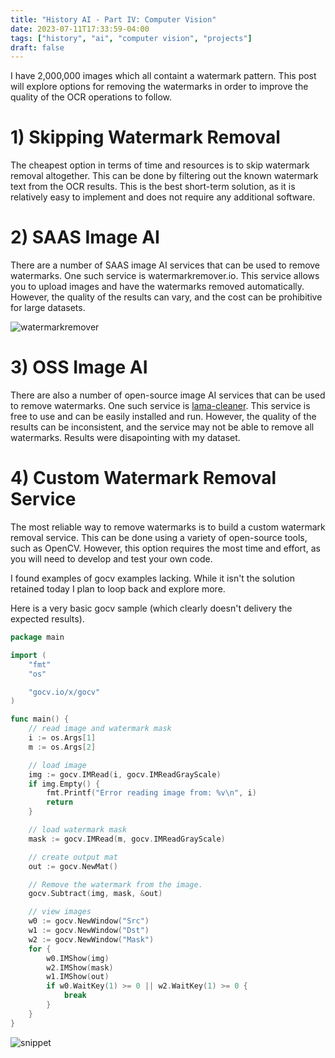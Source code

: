 ```yaml
---
title: "History AI - Part IV: Computer Vision"
date: 2023-07-11T17:33:59-04:00
tags: ["history", "ai", "computer vision", "projects"]
draft: false
---
```


I have 2,000,000 images which all containt a watermark pattern. This post will explore options for removing the watermarks in order to improve the quality of the OCR operations to follow.

# 1) Skipping Watermark Removal

The cheapest option in terms of time and resources is to skip watermark removal altogether. This can be done by filtering out the known watermark text from the OCR results. This is the best short-term solution, as it is relatively easy to implement and does not require any additional software.

# 2) SAAS Image AI

There are a number of SAAS image AI services that can be used to remove watermarks. One such service is watermarkremover.io. This service allows you to upload images and have the watermarks removed automatically. However, the quality of the results can vary, and the cost can be prohibitive for large datasets.

![watermarkremover](/images/hai-computer-vision-watermarkremover.jpg)

# 3) OSS Image AI

There are also a number of open-source image AI services that can be used to remove watermarks. One such service is [lama-cleaner](https://github.com/Sanster/lama-cleaner). This service is free to use and can be easily installed and run. However, the quality of the results can be inconsistent, and the service may not be able to remove all watermarks. Results were disapointing with my dataset.

# 4) Custom Watermark Removal Service

The most reliable way to remove watermarks is to build a custom watermark removal service. This can be done using a variety of open-source tools, such as OpenCV. However, this option requires the most time and effort, as you will need to develop and test your own code.

I found examples of gocv examples lacking. While it isn't the solution retained today I plan to loop back and explore more.

Here is a very basic gocv sample (which clearly doesn't delivery the expected results).

```go {}
package main

import (
	"fmt"
	"os"

	"gocv.io/x/gocv"
)

func main() {
	// read image and watermark mask
	i := os.Args[1]
	m := os.Args[2]

	// load image
	img := gocv.IMRead(i, gocv.IMReadGrayScale)
	if img.Empty() {
		fmt.Printf("Error reading image from: %v\n", i)
		return
	}

	// load watermark mask
	mask := gocv.IMRead(m, gocv.IMReadGrayScale)

	// create output mat
	out := gocv.NewMat()

	// Remove the watermark from the image.
	gocv.Subtract(img, mask, &out)

	// view images
	w0 := gocv.NewWindow("Src")
	w1 := gocv.NewWindow("Dst")
	w2 := gocv.NewWindow("Mask")
	for {
		w0.IMShow(img)
		w2.IMShow(mask)
		w1.IMShow(out)
		if w0.WaitKey(1) >= 0 || w2.WaitKey(1) >= 0 {
			break
		}
	}
}
```

![snippet](/images/hai-computer-vision-apply1.jpg)
